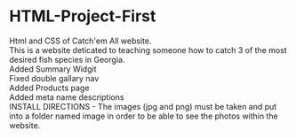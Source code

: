 # HTML-Project-First
Html and CSS of Catch'em All website.<br>
This is a website deticated to teaching someone how to catch 3 of the most desired fish species in Georgia.<br>
Added Summary Widgit<br>
Fixed double gallary nav<br>
Added Products page<br>
Added meta name descriptions<br>
INSTALL DIRECTIONS -
The images (jpg and png) must be taken and put into a folder named image in order to be able to see the photos within the website.<br>

